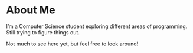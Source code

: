 # About Me

I’m a Computer Science student exploring different areas of programming. Still trying to figure things out.

Not much to see here yet, but feel free to look around!  

